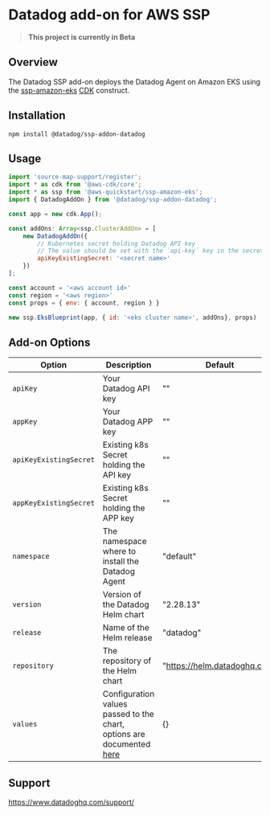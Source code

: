 # Datadog add-on for AWS SSP

> **This project is currently in Beta**

## Overview

The Datadog SSP add-on deploys the Datadog Agent on Amazon EKS using the [ssp-amazon-eks](https://github.com/aws-quickstart/ssp-amazon-eks) [CDK](https://aws.amazon.com/cdk/) construct.

## Installation

```
npm install @datadog/ssp-addon-datadog
```

## Usage

```js
import 'source-map-support/register';
import * as cdk from '@aws-cdk/core';
import * as ssp from '@aws-quickstart/ssp-amazon-eks';
import { DatadogAddOn } from '@datadog/ssp-addon-datadog';

const app = new cdk.App();

const addOns: Array<ssp.ClusterAddOn> = [
    new DatadogAddOn({
        // Kubernetes secret holding Datadog API key
        // The value should be set with the `api-key` key in the secret object.
        apiKeyExistingSecret: '<secret name>'
    })
];

const account = '<aws account id>'
const region = '<aws region>'
const props = { env: { account, region } }

new ssp.EksBlueprint(app, { id: '<eks cluster name>', addOns}, props)
```

## Add-on Options

| Option                  | Description                                         | Default                       |
|-------------------------|-----------------------------------------------------|-------------------------------|
| `apiKey`                | Your Datadog API key                                | ""                            |
| `appKey`                | Your Datadog APP key                                | ""                            |
| `apiKeyExistingSecret`  | Existing k8s Secret holding the API key             | ""                            |
| `appKeyExistingSecret`  | Existing k8s Secret holding the APP key             | ""                            |
| `namespace`             | The namespace where to install the Datadog Agent    | "default"                     |
| `version`               | Version of the Datadog Helm chart               | "2.28.13"                     |
| `release`               | Name of the Helm release                        | "datadog"                     |
| `repository`            | The repository of the Helm chart                    | "https://helm.datadoghq.com"  |
| `values`                | Configuration values passed to the chart, options are documented [here](https://github.com/DataDog/helm-charts/tree/main/charts/datadog#all-configuration-options) | {}                            |

## Support

https://www.datadoghq.com/support/
